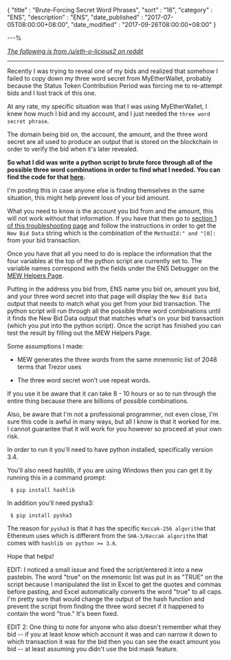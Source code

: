 {
"title"       : "Brute-Forcing Secret Word Phrases",
"sort"        : "16",
"category"    : "ENS",
"description" : "ENS",
"date_published" : "2017-07-05T08:00:00+08:00",
"date_modified"  : "2017-09-26T08:00:00+08:00"
}

---%


*[The following is from /u/eth-o-licious2 on reddit](https://www.reddit.com/r/ethereum/comments/6j8ih6/ens_troubleshooting_if_you_use_mew_and_forgot/)*

----

Recently I was trying to reveal one of my bids and realized that somehow I failed to copy down my three word secret from MyEtherWallet, probably because the Status Token Contribution Period was forcing me to re-attempt bids and I lost track of this one.

At any rate, my specific situation was that I was using MyEtherWallet, I knew how much I bid and my account, and I just needed the `three word secret phrase`.

The domain being bid on, the account, the amount, and the three word secret are all used to produce an output that is stored on the blockchain in order to verify the bid when it's later revealed.

**So what I did was write a python script to brute force through all of the possible three word combinations in order to find what I needed. You can find the code for that [here](https://pastebin.com/Z4gRicGY).**

I'm posting this in case anyone else is finding themselves in the same situation, this might help prevent loss of your bid amount.

What you need to know is the account you bid from and the amount, this will not work without that information. If you have that then go to [section 1 of this troubleshooting page](https://myetherwallet.github.io/knowledge-base/ens/ens-debugging-a-bad-instruction-reveal.html) and follow the instructions in order to get the `New Bid Data` string which is the combination of the `MethodId:" and "[0]:` from your bid transaction.

Once you have that all you need to do is replace the information that the four variables at the top of the python script are currently set to. The variable names correspond with the fields under the ENS Debugger on the [MEW Helpers Page](https://www.myetherwallet.com/helpers.html).

Putting in the address you bid from, ENS name you bid on, amount you bid, and your three word secret into that page will display the `New Bid Data` output that needs to match what you get from your bid transaction. The python script will run through all the possible three word combinations until it finds the New Bid Data output that matches what's on your bid transaction (which you put into the python script). Once the script has finished you can test the result by filling out the MEW Helpers Page.

Some assumptions I made:

* MEW generates the three words from the same mnemonic list of 2048 terms that Trezor uses

*  The three word secret won't use repeat words.

If you use it be aware that it can take 8 - 10 hours or so to run through the entire thing because there are billions of possible combinations.

Also, be aware that I'm not a professional programmer, not even close, I'm sure this code is awful in many ways, but all I know is that it worked for me. I cannot guarantee that it will work for you however so proceed at your own risk.

In order to run it you'll need to have python installed, specifically version 3.4.

You'll also need hashlib, if you are using Windows then you can get it by running this in a command prompt:

` $ pip install hashlib`

In addition you'll need pysha3:

` $ pip install pysha3`

The reason for `pysha3` is that it has the specific `Keccak-256 algorithm` that Ethereum uses which is different from the `SHA-3/Keccak algorithm` that comes with `hashlib on python >= 3.6`.

Hope that helps!

EDIT: I noticed a small issue and fixed the script/entered it into a new pastebin. The word "true" on the mnemonic list was put in as "TRUE" on the script because I manipulated the list in Excel to get the quotes and commas before pasting, and Excel automatically converts the word "true" to all caps. I'm pretty sure that would change the output of the hash function and prevent the script from finding the three word secret if it happened to contain the word "true." It's been fixed.

EDIT 2: One thing to note for anyone who also doesn't remember what they bid -- if you at least know which account it was and can narrow it down to which transaction it was for the bid then you can see the exact amount you bid -- at least assuming you didn't use the bid mask feature.
